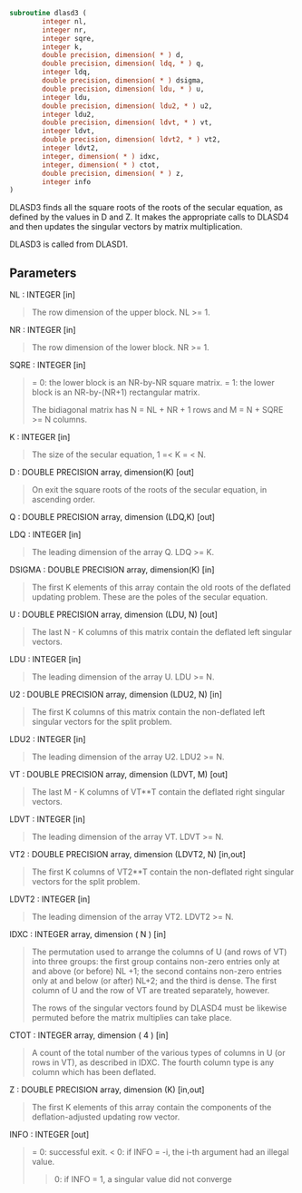 ```fortran
subroutine dlasd3 (
        integer nl,
        integer nr,
        integer sqre,
        integer k,
        double precision, dimension( * ) d,
        double precision, dimension( ldq, * ) q,
        integer ldq,
        double precision, dimension( * ) dsigma,
        double precision, dimension( ldu, * ) u,
        integer ldu,
        double precision, dimension( ldu2, * ) u2,
        integer ldu2,
        double precision, dimension( ldvt, * ) vt,
        integer ldvt,
        double precision, dimension( ldvt2, * ) vt2,
        integer ldvt2,
        integer, dimension( * ) idxc,
        integer, dimension( * ) ctot,
        double precision, dimension( * ) z,
        integer info
)
```

DLASD3 finds all the square roots of the roots of the secular
equation, as defined by the values in D and Z.  It makes the
appropriate calls to DLASD4 and then updates the singular
vectors by matrix multiplication.

DLASD3 is called from DLASD1.

## Parameters
NL : INTEGER [in]
> The row dimension of the upper block.  NL >= 1.

NR : INTEGER [in]
> The row dimension of the lower block.  NR >= 1.

SQRE : INTEGER [in]
> = 0: the lower block is an NR-by-NR square matrix.
> = 1: the lower block is an NR-by-(NR+1) rectangular matrix.
> 
> The bidiagonal matrix has N = NL + NR + 1 rows and
> M = N + SQRE >= N columns.

K : INTEGER [in]
> The size of the secular equation, 1 =< K = < N.

D : DOUBLE PRECISION array, dimension(K) [out]
> On exit the square roots of the roots of the secular equation,
> in ascending order.

Q : DOUBLE PRECISION array, dimension (LDQ,K) [out]

LDQ : INTEGER [in]
> The leading dimension of the array Q.  LDQ >= K.

DSIGMA : DOUBLE PRECISION array, dimension(K) [in]
> The first K elements of this array contain the old roots
> of the deflated updating problem.  These are the poles
> of the secular equation.

U : DOUBLE PRECISION array, dimension (LDU, N) [out]
> The last N - K columns of this matrix contain the deflated
> left singular vectors.

LDU : INTEGER [in]
> The leading dimension of the array U.  LDU >= N.

U2 : DOUBLE PRECISION array, dimension (LDU2, N) [in]
> The first K columns of this matrix contain the non-deflated
> left singular vectors for the split problem.

LDU2 : INTEGER [in]
> The leading dimension of the array U2.  LDU2 >= N.

VT : DOUBLE PRECISION array, dimension (LDVT, M) [out]
> The last M - K columns of VT\*\*T contain the deflated
> right singular vectors.

LDVT : INTEGER [in]
> The leading dimension of the array VT.  LDVT >= N.

VT2 : DOUBLE PRECISION array, dimension (LDVT2, N) [in,out]
> The first K columns of VT2\*\*T contain the non-deflated
> right singular vectors for the split problem.

LDVT2 : INTEGER [in]
> The leading dimension of the array VT2.  LDVT2 >= N.

IDXC : INTEGER array, dimension ( N ) [in]
> The permutation used to arrange the columns of U (and rows of
> VT) into three groups:  the first group contains non-zero
> entries only at and above (or before) NL +1; the second
> contains non-zero entries only at and below (or after) NL+2;
> and the third is dense. The first column of U and the row of
> VT are treated separately, however.
> 
> The rows of the singular vectors found by DLASD4
> must be likewise permuted before the matrix multiplies can
> take place.

CTOT : INTEGER array, dimension ( 4 ) [in]
> A count of the total number of the various types of columns
> in U (or rows in VT), as described in IDXC. The fourth column
> type is any column which has been deflated.

Z : DOUBLE PRECISION array, dimension (K) [in,out]
> The first K elements of this array contain the components
> of the deflation-adjusted updating row vector.

INFO : INTEGER [out]
> = 0:  successful exit.
> < 0:  if INFO = -i, the i-th argument had an illegal value.
> > 0:  if INFO = 1, a singular value did not converge
